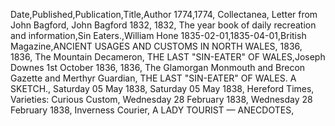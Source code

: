 Date,Published,Publication,Title,Author
1774,1774, Collectanea, Letter from John Bagford, John Bagford
1832, 1832, The year book of daily recreation and information,Sin Eaters.,William Hone
1835-02-01,1835-04-01,British Magazine,ANCIENT USAGES AND CUSTOMS IN NORTH WALES,
1836, 1836, The Mountain Decameron, THE LAST "SIN-EATER" OF WALES,Joseph Downes
1st October 1836, 1836, The Glamorgan Monmouth and Brecon Gazette and Merthyr Guardian, THE LAST "SIN-EATER" OF WALES. A SKETCH.,
Saturday 05 May 1838, Saturday 05 May 1838, Hereford Times, Varieties: Curious Custom,
Wednesday 28 February 1838, Wednesday 28 February 1838, Inverness Courier, A LADY TOURIST — ANECDOTES,
